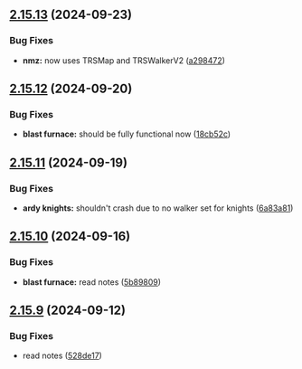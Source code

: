 ## [2.15.13](https://github.com/Torwent/wasp-free/compare/v2.15.12...v2.15.13) (2024-09-23)


### Bug Fixes

* **nmz:** now uses TRSMap and TRSWalkerV2 ([a298472](https://github.com/Torwent/wasp-free/commit/a298472556fb1e252d19f96e08bd3be78fc3ad5a))



## [2.15.12](https://github.com/Torwent/wasp-free/compare/v2.15.11...v2.15.12) (2024-09-20)


### Bug Fixes

* **blast furnace:** should be fully functional now ([18cb52c](https://github.com/Torwent/wasp-free/commit/18cb52c2b13b52e081e5efcdd89a1020ddd8eba1))



## [2.15.11](https://github.com/Torwent/wasp-free/compare/v2.15.10...v2.15.11) (2024-09-19)


### Bug Fixes

* **ardy knights:** shouldn't crash due to no walker set for knights ([6a83a81](https://github.com/Torwent/wasp-free/commit/6a83a81f8670e00d75f16b03f11695d2907ecd5e))



## [2.15.10](https://github.com/Torwent/wasp-free/compare/v2.15.9...v2.15.10) (2024-09-16)


### Bug Fixes

* **blast furnace:** read notes ([5b89809](https://github.com/Torwent/wasp-free/commit/5b8980971f7aaa64b9d0dc1070d48799482d93a4))



## [2.15.9](https://github.com/Torwent/wasp-free/compare/v2.15.8...v2.15.9) (2024-09-12)


### Bug Fixes

* read notes ([528de17](https://github.com/Torwent/wasp-free/commit/528de173499c3d6c60cf13328dd4f060368beb0b))



